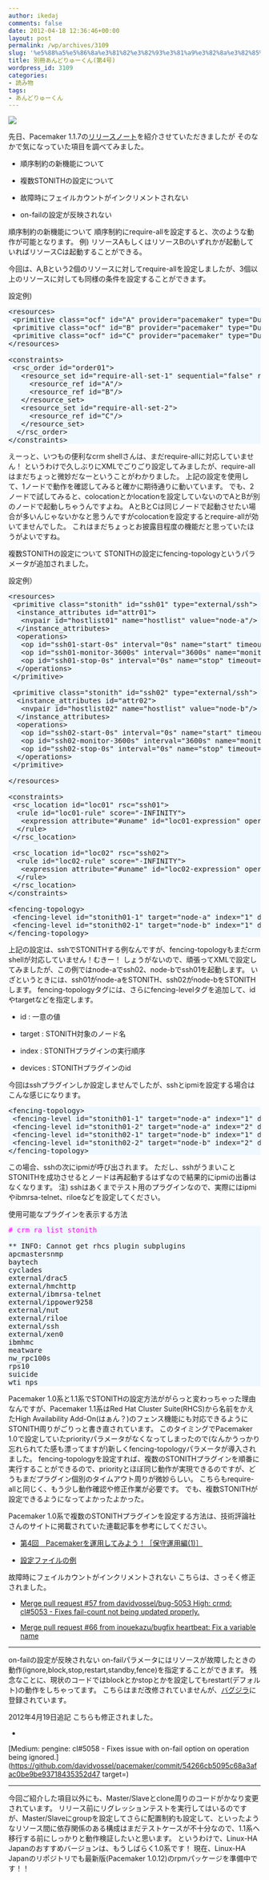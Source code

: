 ```yaml
---
author: ikedaj
comments: false
date: 2012-04-18 12:36:46+00:00
layout: post
permalink: /wp/archives/3109
slug: '%e5%88%a5%e5%86%8a%e3%81%82%e3%82%93%e3%81%a9%e3%82%8a%e3%82%85%e3%83%bc%e3%81%8f%e3%82%93%e7%ac%ac4%e5%8f%b7'
title: 別冊あんどりゅーくん(第4号)
wordpress_id: 3109
categories:
- 読み物
tags:
- あんどりゅーくん
---
```


[![](/assets/images/wp-content/de42f2642d5f2ad6230cda441238ecc6-150x150.png)](/wp/archives/1097/%e3%81%82%e3%82%93%e3%81%a9%e3%82%8a%e3%82%85%e3%83%bc%e5%90%9b)

先日、Pacemaker 1.1.7の[リリースノート](/wp/archives/2994)を紹介させていただきましたが
そのなかで気になっていた項目を調べてみました。
  





  * 順序制約の新機能について



  * 複数STONITHの設定について



  * 故障時にフェイルカウントがインクリメントされない



  * on-failの設定が反映されない



  

順序制約の新機能について
順序制約にrequire-allを設定すると、次のような動作が可能となります。
例) リソースAもしくはリソースBのいずれかが起動していればリソースCは起動することができる。

今回は、A,Bという2個のリソースに対してrequire-allを設定しましたが、3個以上のリソースに対しても同様の条件を設定することができます。
  

設定例)
<pre style="background-color: aliceblue">
&lt;resources&gt;
 &lt;primitive class="ocf" id="A" provider="pacemaker" type="Dummy"/&gt;
 &lt;primitive class="ocf" id="B" provider="pacemaker" type="Dummy"&gt;
 &lt;primitive class="ocf" id="C" provider="pacemaker" type="Dummy"/&gt;
&lt;/resources&gt;

&lt;constraints&gt;
 &lt;rsc_order id="order01"&gt;
   &lt;resource_set id="require-all-set-1" sequential="false" require-all="false"&gt;
     &lt;resource_ref id="A"/&gt;
     &lt;resource_ref id="B"/&gt;
   &lt;/resource_set&gt;
   &lt;resource_set id="require-all-set-2"&gt;
     &lt;resource_ref id="C"/&gt;
   &lt;/resource_set&gt;
  &lt;/rsc_order&gt;
&lt;/constraints&gt;
</pre>


えーっと、いつもの便利なcrm shellさんは、まだrequire-allに対応していません！
というわけで久しぶりにXMLでごりごり設定してみましたが、require-allはまだちょっと微妙だなーということがわかりました。
上記の設定を使用して、1ノードで動作を確認してみると確かに期待通りに動いています。
でも、2ノードで試してみると、colocationとかlocationを設定していないのでAとBが別のノードで起動しちゃうんですよね。
AとBとCは同じノードで起動させたい場合が多いんじゃないかなと思うんですがcolocationを設定するとrequire-allが効いてませんでした。
これはまだちょっとお披露目程度の機能だと思っていたほうがよいですね。

複数STONITHの設定について
STONITHの設定にfencing-topologyというパラメータが追加されました。
  

設定例）
<pre style="background-color: aliceblue">
&lt;resources&gt;
 &lt;primitive class="stonith" id="ssh01" type="external/ssh"&gt;
  &lt;instance_attributes id="attr01"&gt;
   &lt;nvpair id="hostlist01" name="hostlist" value="node-a"/&gt;
  &lt;/instance_attributes&gt;
  &lt;operations&gt;
   &lt;op id="ssh01-start-0s" interval="0s" name="start" timeout="60s"/&gt;
   &lt;op id="ssh01-monitor-3600s" interval="3600s" name="monitor" timeout="60s"/&gt;
   &lt;op id="ssh01-stop-0s" interval="0s" name="stop" timeout="60s"/&gt;
  &lt;/operations&gt;
 &lt;/primitive&gt;

 &lt;primitive class="stonith" id="ssh02" type="external/ssh"&gt;
  &lt;instance_attributes id="attr02"&gt;
   &lt;nvpair id="hostlist02" name="hostlist" value="node-b"/&gt;
  &lt;/instance_attributes&gt;
  &lt;operations&gt;
   &lt;op id="ssh02-start-0s" interval="0s" name="start" timeout="60s"/&gt;
   &lt;op id="ssh02-monitor-3600s" interval="3600s" name="monitor" timeout="60s"/&gt;
   &lt;op id="ssh02-stop-0s" interval="0s" name="stop" timeout="60s"/&gt;
  &lt;/operations&gt;
 &lt;/primitive&gt;

&lt;/resources&gt;

&lt;constraints&gt;
 &lt;rsc_location id="loc01" rsc="ssh01"&gt;
  &lt;rule id="loc01-rule" score="-INFINITY"&gt;
   &lt;expression attribute="#uname" id="loc01-expression" operation="eq" value="node-a"/&gt;
  &lt;/rule&gt;
 &lt;/rsc_location&gt;

 &lt;rsc_location id="loc02" rsc="ssh02"&gt;
  &lt;rule id="loc02-rule" score="-INFINITY"&gt;
   &lt;expression attribute="#uname" id="loc02-expression" operation="eq" value="node-b"/&gt;
  &lt;/rule&gt;
 &lt;/rsc_location&gt;
&lt;/constraints&gt;

&lt;fencing-topology&gt;
 &lt;fencing-level id="stonith01-1" target="node-a" index="1" devices="ssh01"/&gt;
 &lt;fencing-level id="stonith02-1" target="node-b" index="1" devices="ssh02"/&gt;
&lt;/fencing-topology&gt;
</pre>


上記の設定は、sshでSTONITHする例なんですが、fencing-topologyもまだcrm shellが対応していません！むきー！
しょうがないので、頑張ってXMLで設定してみましたが、この例ではnode-aでssh02、node-bでssh01を起動します。
いざというときには、ssh01がnode-aをSTONITH、ssh02がnode-bをSTONITHします。
fencing-topologyタグには、さらにfencing-levelタグを追加して、idやtargetなどを指定します。




  * id : 一意の値



  * target : STONITH対象のノード名



  * index : STONITHプラグインの実行順序



  * devices : STONITHプラグインのid



  

今回はsshプラグインしか設定しませんでしたが、sshとipmiを設定する場合はこんな感じになります。
<pre style="background-color: aliceblue">
&lt;fencing-topology&gt;
 &lt;fencing-level id="stonith01-1" target="node-a" index="1" devices="ssh01"/&gt;
 &lt;fencing-level id="stonith01-2" target="node-a" index="2" devices="ipmi01"/&gt;
 &lt;fencing-level id="stonith02-1" target="node-b" index="1" devices="ssh02"/&gt;
 &lt;fencing-level id="stonith02-2" target="node-b" index="2" devices="ipmi02"/&gt;
&lt;/fencing-topology&gt;
</pre>


この場合、sshの次にipmiが呼び出されます。
ただし、sshがうまいことSTONITHを成功させるとノードは再起動するはずなので結果的にipmiの出番はなくなります。
注) sshはあくまでテスト用のプラグインなので、実際にはipmiやibmrsa-telnet、riloeなどを設定してください。
  

使用可能なプラグインを表示する方法
<pre style="background-color: aliceblue">
<span style="color: #ff00ff;"># crm ra list stonith</span>

** INFO: Cannot get rhcs plugin subplugins                     apcmaster
apcmastersnmp                                                  apcsmart
baytech                                                        bladehpi
cyclades                                                       drac3
external/drac5                                                 external/dracmc-telnet
external/hmchttp                                               external/ibmrsa
external/ibmrsa-telnet                                         external/ipmi
external/ippower9258                                           external/kdumpcheck
external/nut                                                   external/rackpdu
external/riloe                                                 external/sbd
external/ssh                                                   external/vmware
external/xen0                                                  external/xen0-ha
ibmhmc                                                         ipmilan
meatware                                                       null
nw_rpc100s                                                     rcd_serial
rps10                                                          ssh
suicide                                                        wti_mpc
wti_nps
</pre>


Pacemaker 1.0系と1.1系でSTONITHの設定方法ががらっと変わっちゃった理由なんですが、Pacemaker 1.1系はRed Hat Cluster Suite(RHCS)から名前をかえたHigh Availability Add-On(はぁん？)のフェンス機能にも対応できるようにSTONITH周りがごりっと書き直されています。
このタイミングでPacemaker 1.0で設定していたpriorityパラメータがなくなってしまったので(なんかうっかり忘れられてた感も漂ってますが)新しくfencing-topologyパラメータが導入されました。
fencing-topologyを設定すれば、複数のSTONITHプラグインを順番に実行することができるので、priorityとほぼ同じ動作が実現できるのですが、どうもまだプラグイン個別のタイムアウト周りが微妙らしい。
こちらもrequire-allと同じく、もう少し動作確認や修正作業が必要です。
でも、複数STONITHが設定できるようになってよかったよかった。
  

Pacemaker 1.0系で複数のSTONITHプラグインを設定する方法は、技術評論社さんのサイトに掲載されていた連載記事を参考にしてください。




  * [第4回　Pacemakerを運用してみよう！［保守運用編(1)］](http://gihyo.jp/admin/serial/01/pacemaker/0004)



  * [設定ファイルの例](https://gihyo.jp/assets//files/admin/serial/01/pacemaker/0004/apache+stonith.crm)




故障時にフェイルカウントがインクリメントされない
こちらは、さっそく修正されました。





  * [Merge pull request #57 from davidvossel/bug-5053 High: crmd: cl#5053 - Fixes fail-count not being updated properly.](https://github.com/ClusterLabs/pacemaker/commit/4f030a650d5a852e92310c1d3f6736418913f4f0)



  * [Merge pull request #66 from inouekazu/bugfix heartbeat: Fix a variable name](https://github.com/ClusterLabs/pacemaker/commit/fb0e227f34f5d4b59dd8effb09d32d6a40775959)



  



* * *


on-failの設定が反映されない
on-failパラメータにはリソースが故障したときの動作(ignore,block,stop,restart,standby,fence)を指定することができます。
残念なことに、現状のコードではblockとかstopとかを設定してもrestart(デフォルト)の動作をしちゃってます。
こちらはまだ改修されていませんが、[バグジラ](http://bugs.clusterlabs.org/show_bug.cgi?id=5058)に登録されています。

2012年4月19日追記
こちらも修正されました。




  * 
[Medium: pengine: cl#5058 - Fixes issue with on-fail option on operation being ignored.](https://github.com/davidvossel/pacemaker/commit/54266cb5095c68a3afac0be9be93718435352d47 target=)




  



* * *


  

今回ご紹介した項目以外にも、Master/Slaveとclone周りのコードがかなり変更されています。
リリース前にリグレッションテストを実行してはいるのですが、Master/Slaveにgroupを設定してさらに配置制約も設定して、といったようなリソース間に依存関係のある構成はまだテストケースが不十分なので、1.1系へ移行する前にしっかりと動作検証したいと思います。
というわけで、Linux-HA Japanのおすすめバージョンは、もうしばらく1.0系です！
現在、Linux-HA Japanのリポジトリでも最新版(Pacemaker 1.0.12)のrpmパッケージを準備中です！！
  

